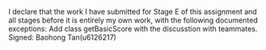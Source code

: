 I declare that the work I have submitted for Stage E of this assignment and all stages before it is entirely my own work, with the
following documented exceptions:
Add class getBasicScore with the discusstion with teammates.
Signed: Baohong Tan(u6126217)